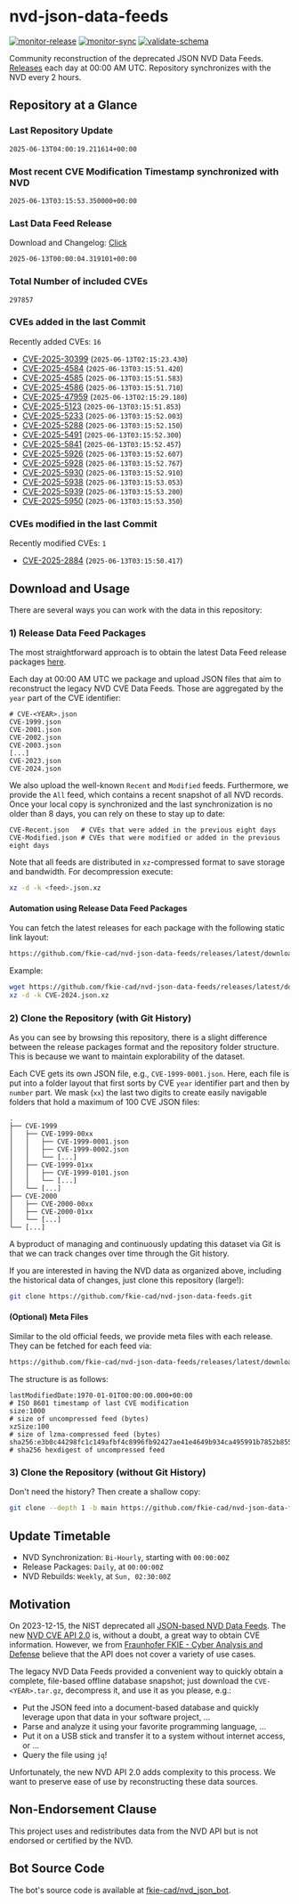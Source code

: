 # nvd-json-data-feeds

[![monitor-release](https://github.com/fkie-cad/nvd-json-data-feeds/actions/workflows/monitor_release.yml/badge.svg)](https://github.com/fkie-cad/nvd-json-data-feeds/actions/workflows/monitor_release.yml)
[![monitor-sync](https://github.com/fkie-cad/nvd-json-data-feeds/actions/workflows/monitor_sync.yml/badge.svg)](https://github.com/fkie-cad/nvd-json-data-feeds/actions/workflows/monitor_sync.yml)
[![validate-schema](https://github.com/fkie-cad/nvd-json-data-feeds/actions/workflows/validate_schema.yml/badge.svg)](https://github.com/fkie-cad/nvd-json-data-feeds/actions/workflows/validate_schema.yml)

Community reconstruction of the deprecated JSON NVD Data Feeds.
[Releases](https://github.com/fkie-cad/nvd-json-data-feeds/releases/latest) each day at 00:00 AM UTC.
Repository synchronizes with the NVD every 2 hours.

## Repository at a Glance

### Last Repository Update

```plain
2025-06-13T04:00:19.211614+00:00
```

### Most recent CVE Modification Timestamp synchronized with NVD

```plain
2025-06-13T03:15:53.350000+00:00
```

### Last Data Feed Release

Download and Changelog: [Click](https://github.com/fkie-cad/nvd-json-data-feeds/releases/latest)

```plain
2025-06-13T00:00:04.319101+00:00
```

### Total Number of included CVEs

```plain
297857
```

### CVEs added in the last Commit

Recently added CVEs: `16`

- [CVE-2025-30399](CVE-2025/CVE-2025-303xx/CVE-2025-30399.json) (`2025-06-13T02:15:23.430`)
- [CVE-2025-4584](CVE-2025/CVE-2025-45xx/CVE-2025-4584.json) (`2025-06-13T03:15:51.420`)
- [CVE-2025-4585](CVE-2025/CVE-2025-45xx/CVE-2025-4585.json) (`2025-06-13T03:15:51.583`)
- [CVE-2025-4586](CVE-2025/CVE-2025-45xx/CVE-2025-4586.json) (`2025-06-13T03:15:51.710`)
- [CVE-2025-47959](CVE-2025/CVE-2025-479xx/CVE-2025-47959.json) (`2025-06-13T02:15:29.180`)
- [CVE-2025-5123](CVE-2025/CVE-2025-51xx/CVE-2025-5123.json) (`2025-06-13T03:15:51.853`)
- [CVE-2025-5233](CVE-2025/CVE-2025-52xx/CVE-2025-5233.json) (`2025-06-13T03:15:52.003`)
- [CVE-2025-5288](CVE-2025/CVE-2025-52xx/CVE-2025-5288.json) (`2025-06-13T03:15:52.150`)
- [CVE-2025-5491](CVE-2025/CVE-2025-54xx/CVE-2025-5491.json) (`2025-06-13T03:15:52.300`)
- [CVE-2025-5841](CVE-2025/CVE-2025-58xx/CVE-2025-5841.json) (`2025-06-13T03:15:52.457`)
- [CVE-2025-5926](CVE-2025/CVE-2025-59xx/CVE-2025-5926.json) (`2025-06-13T03:15:52.607`)
- [CVE-2025-5928](CVE-2025/CVE-2025-59xx/CVE-2025-5928.json) (`2025-06-13T03:15:52.767`)
- [CVE-2025-5930](CVE-2025/CVE-2025-59xx/CVE-2025-5930.json) (`2025-06-13T03:15:52.910`)
- [CVE-2025-5938](CVE-2025/CVE-2025-59xx/CVE-2025-5938.json) (`2025-06-13T03:15:53.053`)
- [CVE-2025-5939](CVE-2025/CVE-2025-59xx/CVE-2025-5939.json) (`2025-06-13T03:15:53.200`)
- [CVE-2025-5950](CVE-2025/CVE-2025-59xx/CVE-2025-5950.json) (`2025-06-13T03:15:53.350`)


### CVEs modified in the last Commit

Recently modified CVEs: `1`

- [CVE-2025-2884](CVE-2025/CVE-2025-28xx/CVE-2025-2884.json) (`2025-06-13T03:15:50.417`)


## Download and Usage

There are several ways you can work with the data in this repository:

### 1) Release Data Feed Packages

The most straightforward approach is to obtain the latest Data Feed release packages [here](https://github.com/fkie-cad/nvd-json-data-feeds/releases/latest).

Each day at 00:00 AM UTC we package and upload JSON files that aim to reconstruct the legacy NVD CVE Data Feeds.
Those are aggregated by the `year` part of the CVE identifier:

```
# CVE-<YEAR>.json
CVE-1999.json
CVE-2001.json
CVE-2002.json
CVE-2003.json
[...]
CVE-2023.json
CVE-2024.json
```

We also upload the well-known `Recent` and `Modified` feeds.
Furthermore, we provide the `All` feed, which contains a recent snapshot of all NVD records.
Once your local copy is synchronized and the last synchronization is no older than 8 days, you can rely on these to stay up to date:

```plain
CVE-Recent.json   # CVEs that were added in the previous eight days
CVE-Modified.json # CVEs that were modified or added in the previous eight days
```

Note that all feeds are distributed in `xz`-compressed format to save storage and bandwidth.
For decompression execute:

```sh
xz -d -k <feed>.json.xz
```

#### Automation using Release Data Feed Packages

You can fetch the latest releases for each package with the following static link layout:

```sh
https://github.com/fkie-cad/nvd-json-data-feeds/releases/latest/download/CVE-<YEAR>.json.xz
```

Example:

```sh
wget https://github.com/fkie-cad/nvd-json-data-feeds/releases/latest/download/CVE-2024.json.xz
xz -d -k CVE-2024.json.xz
```

### 2) Clone the Repository (with Git History)

As you can see by browsing this repository, there is a slight difference between the release packages format and the repository folder structure.
This is because we want to maintain explorability of the dataset.

Each CVE gets its own JSON file, e.g., `CVE-1999-0001.json`.
Here, each file is put into a folder layout that first sorts by CVE `year` identifier part and then by `number` part.
We mask (`xx`) the last two digits to create easily navigable folders that hold a maximum of 100 CVE JSON files:

```plain
.
├── CVE-1999
│   ├── CVE-1999-00xx
│   │   ├── CVE-1999-0001.json
│   │   ├── CVE-1999-0002.json
│   │   └── [...]
│   ├── CVE-1999-01xx
│   │   ├── CVE-1999-0101.json
│   │   └── [...]
│   └── [...]
├── CVE-2000
│   ├── CVE-2000-00xx
│   ├── CVE-2000-01xx
│   └── [...]
└── [...]
```

A byproduct of managing and continuously updating this dataset via Git is that we can track changes over time through the Git history.

If you are interested in having the NVD data as organized above, including the historical data of changes, just clone this repository (large!):

```sh
git clone https://github.com/fkie-cad/nvd-json-data-feeds.git
```

#### (Optional) Meta Files

Similar to the old official feeds, we provide meta files with each release. They can be fetched for each feed via:

```sh
https://github.com/fkie-cad/nvd-json-data-feeds/releases/latest/download/CVE-<YEAR>.meta
```

The structure is as follows:

```plain
lastModifiedDate:1970-01-01T00:00:00.000+00:00                          # ISO 8601 timestamp of last CVE modification
size:1000                                                               # size of uncompressed feed (bytes)
xzSize:100                                                              # size of lzma-compressed feed (bytes)
sha256:e3b0c44298fc1c149afbf4c8996fb92427ae41e4649b934ca495991b7852b855 # sha256 hexdigest of uncompressed feed
```

### 3) Clone the Repository (without Git History)

Don't need the history? Then create a shallow copy:

```sh
git clone --depth 1 -b main https://github.com/fkie-cad/nvd-json-data-feeds.git
```


## Update Timetable

* NVD Synchronization: `Bi-Hourly`, starting with `00:00:00Z`
* Release Packages: `Daily`, at `00:00:00Z`
* NVD Rebuilds: `Weekly`, at `Sun, 02:30:00Z`


## Motivation

On 2023-12-15, the NIST deprecated all [JSON-based NVD Data Feeds](https://nvd.nist.gov/vuln/data-feeds#divRetirementBanner-1).
The new [NVD CVE API 2.0](https://nvd.nist.gov/developers/vulnerabilities) is, without a doubt, a great way to obtain CVE information.
However, we from [Fraunhofer FKIE - Cyber Analysis and Defense](https://www.fkie.fraunhofer.de/en/departments/cad.html) believe that the API does not cover a variety of use cases.

The legacy NVD Data Feeds provided a convenient way to quickly obtain a complete, file-based offline database snapshot; just download the `CVE-<YEAR>.tar.gz`, decompress it, and use it as you please, e.g.:

- Put the JSON feed into a document-based database and quickly leverage upon that data in your software project, ...
- Parse and analyze it using your favorite programming language, ...
- Put it on a USB stick and transfer it to a system without internet access, or ...
- Query the file using `jq`!

Unfortunately, the new NVD API 2.0 adds complexity to this process.
We want to preserve ease of use by reconstructing these data sources.

## Non-Endorsement Clause

This project uses and redistributes data from the NVD API but is not endorsed or certified by the NVD.

## Bot Source Code

The bot's source code is available at [fkie-cad/nvd\_json\_bot](https://github.com/fkie-cad/nvd_json_bot).